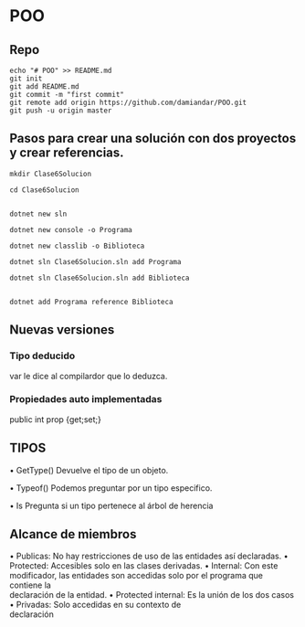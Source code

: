 ﻿# POO

## Repo
```
echo "# POO" >> README.md
git init
git add README.md
git commit -m "first commit" 
git remote add origin https://github.com/damiandar/POO.git
git push -u origin master
```

## Pasos para crear una solución con dos proyectos y crear referencias.
```
mkdir Clase6Solucion

cd Clase6Solucion


dotnet new sln

dotnet new console -o Programa

dotnet new classlib -o Biblioteca

dotnet sln Clase6Solucion.sln add Programa

dotnet sln Clase6Solucion.sln add Biblioteca


dotnet add Programa reference Biblioteca
```
## Nuevas versiones

### Tipo deducido
 
var le dice al compilardor que lo deduzca.

### Propiedades auto implementadas

public int prop {get;set;} 

## TIPOS


• GetType()
Devuelve	el	tipo	de	un	objeto.

• Typeof()
Podemos	preguntar	por	un	tipo	especifico.

• Is
Pregunta	si	un	tipo	pertenece	al	árbol	de	herencia

## Alcance	de	miembros
• Publicas:	No	hay	restricciones	de	uso	de	las	
entidades	así	declaradas.
• Protected:	Accesibles	solo	en	las	clases	derivadas.
• Internal:	Con	este	modificador,	las	entidades	son	
accedidas	solo	por	el	programa	que	contiene	la	
declaración	de	la	entidad.
• Protected	internal:	Es	la	unión	de	los	dos	casos
• Privadas:	Solo	accedidas	en	su	contexto	de	
declaración


